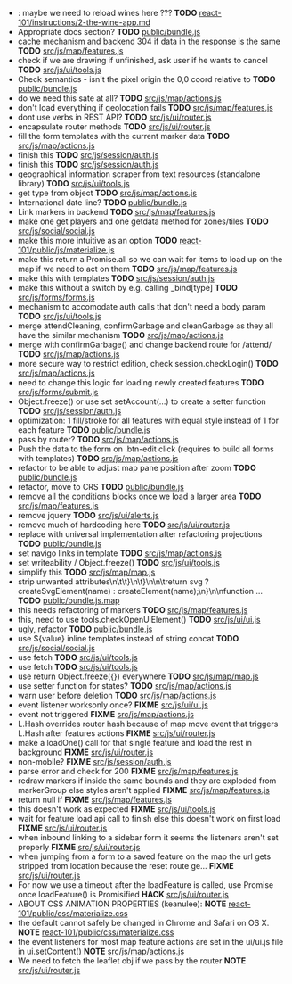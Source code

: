 - : maybe we need to reload wines here ??? __TODO__ [react-101/instructions/2-the-wine-app.md](react-101/instructions/2-the-wine-app.md)
- Appropriate docs section? __TODO__ [public/bundle.js](public/bundle.js)
- cache mechanism and backend 304 if data in the response is the same __TODO__ [src/js/map/features.js](src/js/map/features.js)
- check if we are drawing if unfinished, ask user if he wants to cancel __TODO__ [src/js/ui/tools.js](src/js/ui/tools.js)
- Check semantics - isn't the pixel origin the 0,0 coord relative to __TODO__ [public/bundle.js](public/bundle.js)
- do we need this sate at all? __TODO__ [src/js/map/actions.js](src/js/map/actions.js)
- don't load everything if geolocation fails __TODO__ [src/js/map/features.js](src/js/map/features.js)
- dont use verbs in REST API? __TODO__ [src/js/ui/router.js](src/js/ui/router.js)
- encapsulate router methods __TODO__ [src/js/ui/router.js](src/js/ui/router.js)
- fill the form templates with the current marker data __TODO__ [src/js/map/actions.js](src/js/map/actions.js)
- finish this __TODO__ [src/js/session/auth.js](src/js/session/auth.js)
- finish this __TODO__ [src/js/session/auth.js](src/js/session/auth.js)
- geographical information scraper from text resources (standalone library) __TODO__ [src/js/ui/tools.js](src/js/ui/tools.js)
- get type from object __TODO__ [src/js/map/actions.js](src/js/map/actions.js)
- International date line? __TODO__ [public/bundle.js](public/bundle.js)
- Link markers in backend __TODO__ [src/js/map/features.js](src/js/map/features.js)
- make one get players and one getdata method for zones/tiles __TODO__ [src/js/social/social.js](src/js/social/social.js)
- make this more intuitive as an option __TODO__ [react-101/public/js/materialize.js](react-101/public/js/materialize.js)
- make this return a Promise.all so we can wait for items to load up on the map if we need to act on them __TODO__ [src/js/map/features.js](src/js/map/features.js)
- make this with templates __TODO__ [src/js/session/auth.js](src/js/session/auth.js)
- make this without a switch by e.g. calling _bind[type] __TODO__ [src/js/forms/forms.js](src/js/forms/forms.js)
- mechanism to accomodate auth calls that don't need a body param __TODO__ [src/js/ui/tools.js](src/js/ui/tools.js)
- merge attendCleaning, confirmGarbage and cleanGarbage as they all have the similar mechanism __TODO__ [src/js/map/actions.js](src/js/map/actions.js)
- merge with confirmGarbage() and change backend route for /attend/ __TODO__ [src/js/map/actions.js](src/js/map/actions.js)
- more secure way to restrict edition, check session.checkLogin() __TODO__ [src/js/map/actions.js](src/js/map/actions.js)
- need to change this logic for loading newly created features __TODO__ [src/js/forms/submit.js](src/js/forms/submit.js)
- Object.freeze() or use set setAccount(...) to create a setter function __TODO__ [src/js/session/auth.js](src/js/session/auth.js)
- optimization: 1 fill/stroke for all features with equal style instead of 1 for each feature __TODO__ [public/bundle.js](public/bundle.js)
- pass by router? __TODO__ [src/js/map/actions.js](src/js/map/actions.js)
- Push the data to the form on .btn-edit click (requires to build all forms with templates) __TODO__ [src/js/map/actions.js](src/js/map/actions.js)
- refactor to be able to adjust map pane position after zoom __TODO__ [public/bundle.js](public/bundle.js)
- refactor, move to CRS __TODO__ [public/bundle.js](public/bundle.js)
- remove all the conditions blocks once we load a larger area __TODO__ [src/js/map/features.js](src/js/map/features.js)
- remove jquery __TODO__ [src/js/ui/alerts.js](src/js/ui/alerts.js)
- remove much of hardcoding here __TODO__ [src/js/ui/router.js](src/js/ui/router.js)
- replace with universal implementation after refactoring projections __TODO__ [public/bundle.js](public/bundle.js)
- set navigo links in template __TODO__ [src/js/map/actions.js](src/js/map/actions.js)
- set writeability / Object.freeze() __TODO__ [src/js/ui/tools.js](src/js/ui/tools.js)
- simplify this __TODO__ [src/js/map/map.js](src/js/map/map.js)
- strip unwanted attributes\n\t\t}\n\t}\n\n\treturn svg ? createSvgElement(name) : createElement(name);\n}\n\nfunction ... __TODO__ [public/bundle.js.map](public/bundle.js.map)
- this needs refactoring of markers __TODO__ [src/js/map/features.js](src/js/map/features.js)
- this, need to use tools.checkOpenUiElement() __TODO__ [src/js/ui/ui.js](src/js/ui/ui.js)
- ugly, refactor __TODO__ [public/bundle.js](public/bundle.js)
- use ${value} inline templates instead of string concat __TODO__ [src/js/social/social.js](src/js/social/social.js)
- use fetch __TODO__ [src/js/ui/tools.js](src/js/ui/tools.js)
- use fetch __TODO__ [src/js/ui/tools.js](src/js/ui/tools.js)
- use return Object.freeze({}) everywhere __TODO__ [src/js/map/map.js](src/js/map/map.js)
- use setter function for states? __TODO__ [src/js/map/actions.js](src/js/map/actions.js)
- warn user before deletion __TODO__ [src/js/map/actions.js](src/js/map/actions.js)
- event listener worksonly once? __FIXME__ [src/js/ui/ui.js](src/js/ui/ui.js)
- event not triggered __FIXME__ [src/js/map/actions.js](src/js/map/actions.js)
- L.Hash overrides router hash because of map move event that triggers L.Hash after features actions __FIXME__ [src/js/ui/router.js](src/js/ui/router.js)
- make a loadOne() call for that single feature and load the rest in background __FIXME__ [src/js/ui/router.js](src/js/ui/router.js)
- non-mobile? __FIXME__ [src/js/session/auth.js](src/js/session/auth.js)
- parse error and check for 200 __FIXME__ [src/js/map/features.js](src/js/map/features.js)
- redraw markers if inside the same bounds and they are exploded from markerGroup else styles aren't applied __FIXME__ [src/js/map/features.js](src/js/map/features.js)
- return null if __FIXME__ [src/js/map/features.js](src/js/map/features.js)
- this doesn't work as expected __FIXME__ [src/js/ui/tools.js](src/js/ui/tools.js)
- wait for feature load api call to finish else this doesn't work on first load __FIXME__ [src/js/ui/router.js](src/js/ui/router.js)
- when inbound linking to a sidebar form it seems the listeners aren't set properly __FIXME__ [src/js/ui/router.js](src/js/ui/router.js)
- when jumping from a form to a saved feature on the map the url gets stripped from location because the reset route ge... __FIXME__ [src/js/ui/router.js](src/js/ui/router.js)
- For now we use a timeout after the loadFeature is called, use Promise once loadFeature() is Promisified __HACK__ [src/js/ui/router.js](src/js/ui/router.js)
- ABOUT CSS ANIMATION PROPERTIES (keanulee): __NOTE__ [react-101/public/css/materialize.css](react-101/public/css/materialize.css)
- the default cannot safely be changed in Chrome and Safari on OS X. __NOTE__ [react-101/public/css/materialize.css](react-101/public/css/materialize.css)
- the event listeners for most map feature actions are set in the ui/ui.js file in ui.setContent() __NOTE__ [src/js/map/actions.js](src/js/map/actions.js)
- We need to fetch the leaflet obj if we pass by the router __NOTE__ [src/js/ui/router.js](src/js/ui/router.js)
